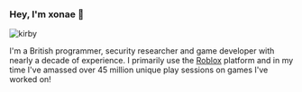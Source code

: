 ### Hey, I'm xonae 👋

![kirby](https://steamuserimages-a.akamaihd.net/ugc/958608542143786291/7227F078711F647B223D1BDD06AE669A08DA63E1/)

I'm a British programmer, security researcher and game developer with nearly a decade of experience.
I primarily use the [Roblox](https://www.roblox.com/users/52187831/profile) platform and in my time I've amassed over 45 million unique play sessions on games I've worked on!
